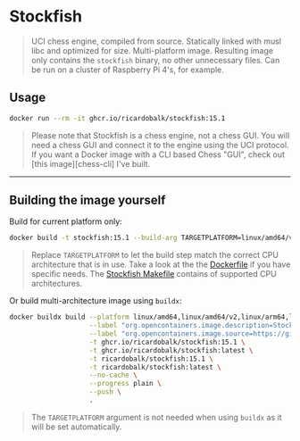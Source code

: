 # Stockfish

> UCI chess engine, compiled from source. Statically linked with musl libc and optimized for size. Multi-platform image. Resulting image only contains the `stockfish` binary, no other unnecessary files. Can be run on a cluster of Raspberry Pi 4's, for example.

## Usage

```sh
docker run --rm -it ghcr.io/ricardobalk/stockfish:15.1
```

> Please note that Stockfish is a chess engine, not a chess GUI. You will need a chess GUI and connect it to the engine using the UCI protocol.
> If you want a Docker image with a CLI based Chess "GUI", check out [this image][chess-cli] I've built.

---

## Building the image yourself

Build for current platform only:

```sh
docker build -t stockfish:15.1 --build-arg TARGETPLATFORM=linux/amd64/v2 .
```
> Replace `TARGETPLATFORM` to let the build step match the correct CPU architecture that is in use. Take a look at the the [Dockerfile](./Dockerfile) if you have specific needs. The [Stockfish Makefile](https://github.com/official-stockfish/Stockfish/blob/master/src/Makefile) contains of supported CPU architectures.

Or build multi-architecture image using `buildx`:

```sh
docker buildx build --platform linux/amd64,linux/amd64/v2,linux/arm64,linux/ppc64le,linux/386,linux/arm/v7 \
                    --label "org.opencontainers.image.description=Stockfish, UCI chess engine, compiled from source. Statically linked with musl libc and optimized for size. Multi-platform image."  \
                    --label "org.opencontainers.image.source=https://github.com/ricardobalk/dockerfiles/tree/main/stockfish" \
                    -t ghcr.io/ricardobalk/stockfish:15.1 \
                    -t ghcr.io/ricardobalk/stockfish:latest \
                    -t ricardobalk/stockfish:15.1 \
                    -t ricardobalk/stockfish:latest \
                    --no-cache \
                    --progress plain \
                    --push \
                    .
```

> The `TARGETPLATFORM` argument is not needed when using `buildx` as it will be set automatically.